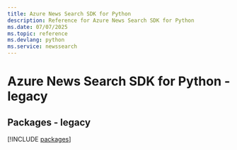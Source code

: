```yaml
---
title: Azure News Search SDK for Python
description: Reference for Azure News Search SDK for Python
ms.date: 07/07/2025
ms.topic: reference
ms.devlang: python
ms.service: newssearch
---
```

# Azure News Search SDK for Python - legacy
## Packages - legacy
[!INCLUDE [packages](news-search-index.md)]